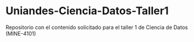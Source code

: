 # Uniandes-Ciencia-Datos-Taller1
Repositorio con el contenido solicitado para el taller 1 de Ciencia de Datos (MINE-4101)
